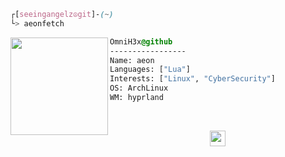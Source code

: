 ```css
┌[seeingangelz☮git]-(~)
└> aeonfetch
```
 
<div style="display:block;text-align:left"><img align="left" src="https://user-images.githubusercontent.com/123886904/218268944-995c6c60-51bc-4f8f-bcd4-407c3f5f2ad2.gif" border="0" style="width:156px;">

  ```css
  OmniH3x@github
  -----------------
  Name: aeon
  Languages: ["Lua"]
  Interests: ["Linux", "CyberSecurity"]
  OS: ArchLinux
  WM: hyprland
  ```
</div>
<br />
<p align="center">
  <samp>
    <a href="mailto:insp3ctor@proton.me"><img height="25" src="https://img.shields.io/badge/EMAIL-221f29?style=for-the-badge&logo=gmail&logoColor=white"</a>
  </samp>
</p>
